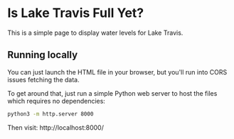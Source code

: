 # Is Lake Travis Full Yet?

This is a simple page to display water levels for Lake Travis.

## Running locally

You can just launch the HTML file in your browser, but you'll run into CORS issues fetching the data.

To get around that, just run a simple Python web server to host the files which requires no dependencies:

```sh
python3 -m http.server 8000
```

Then visit: http://localhost:8000/
